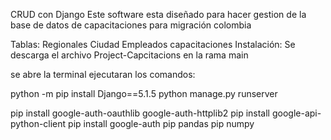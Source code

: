 CRUD con Django
Este software esta diseñado para hacer gestion de la base de datos de capacitaciones para migración colombia

Tablas:
Regionales
Ciudad
Empleados
capacitaciones
Instalación:
Se descarga el archivo Project-Capcitacions en la rama main

se abre la terminal ejecutaran los comandos:

python -m pip install Django==5.1.5 python manage.py runserver

pip install google-auth-oauthlib google-auth-httplib2 pip install google-api-python-client pip install google-auth pip pandas pip numpy
